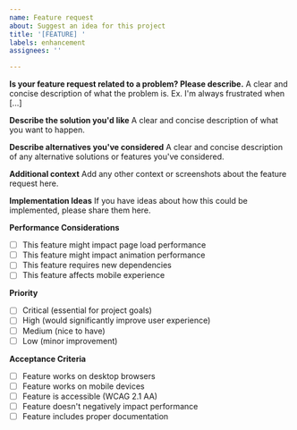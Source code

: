 ```yaml
---
name: Feature request
about: Suggest an idea for this project
title: '[FEATURE] '
labels: enhancement
assignees: ''

---
```


**Is your feature request related to a problem? Please describe.**
A clear and concise description of what the problem is. Ex. I'm always frustrated when [...]

**Describe the solution you'd like**
A clear and concise description of what you want to happen.

**Describe alternatives you've considered**
A clear and concise description of any alternative solutions or features you've considered.

**Additional context**
Add any other context or screenshots about the feature request here.

**Implementation Ideas**
If you have ideas about how this could be implemented, please share them here.

**Performance Considerations**
- [ ] This feature might impact page load performance
- [ ] This feature might impact animation performance
- [ ] This feature requires new dependencies
- [ ] This feature affects mobile experience

**Priority**
- [ ] Critical (essential for project goals)
- [ ] High (would significantly improve user experience)
- [ ] Medium (nice to have)
- [ ] Low (minor improvement)

**Acceptance Criteria**
- [ ] Feature works on desktop browsers
- [ ] Feature works on mobile devices
- [ ] Feature is accessible (WCAG 2.1 AA)
- [ ] Feature doesn't negatively impact performance
- [ ] Feature includes proper documentation
